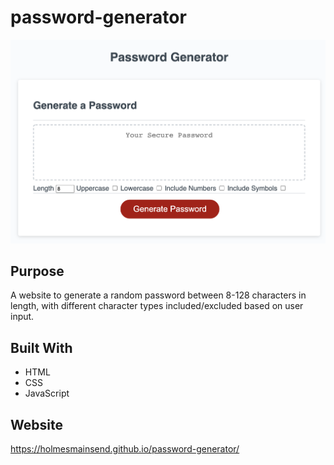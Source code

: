 # password-generator
![Screenshot of Website](passwordcapture.png)

## Purpose
A website to generate a random password between 8-128 characters in length, with different character types included/excluded based on user input.

## Built With
* HTML
* CSS
* JavaScript

## Website
https://holmesmainsend.github.io/password-generator/